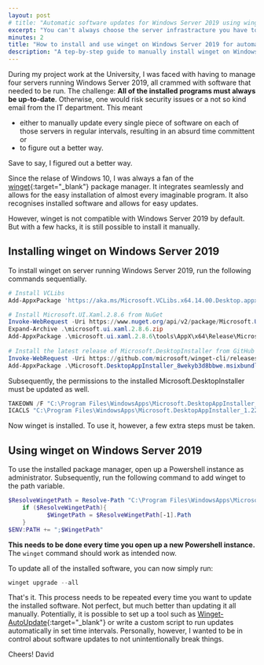 ```yaml
---
layout: post
# title: "Automatic software updates for Windows Server 2019 using winget"
excerpt: "You can't always choose the server infrastracture you have to manage. But you can at least try to make the best out of it. A guide on how to install and use winget on Windows Server 2019."
minutes: 2
title: "How to install and use winget on Windows Server 2019 for automatic software updates"
description: "A tep-by-step guide to manually install winget on Windows Server 2019 and use it to automate software updates via PowerShell. Improve your server security and reduce manual maintenance!"
---
```


During my project work at the University, I was faced with having to manage four servers running Windows Server 2019, all crammed with software that needed to be run. The challenge: **All of the installed programs must always be up-to-date**. Otherwise, one would risk security issues or a not so kind email from the IT department. This meant
- either to manually update every single piece of software on each of those servers in regular intervals, resulting in an absurd time committent or
- to figure out a better way.

Save to say, I figured out a better way. 

Since the relase of Windows 10, I was always a fan of the [winget](https://github.com/microsoft/winget-cli){:target="_blank"} package manager. It integrates seamlessly and allows for the easy installation of almost every imaginable program. It also recognises installed software and allows for easy updates. 

However, winget is not compatible with Windows Server 2019 by default. But with a few hacks, it is still possible to install it manually.

## Installing winget on Windows Server 2019
To install winget on server running Windows Server 2019, run the following commands sequentially.

```powershell
# Install VCLibs 
Add-AppxPackage 'https://aka.ms/Microsoft.VCLibs.x64.14.00.Desktop.appx'

# Install Microsoft.UI.Xaml.2.8.6 from NuGet 
Invoke-WebRequest -Uri https://www.nuget.org/api/v2/package/Microsoft.UI.Xaml/2.8.6 -OutFile .\microsoft.ui.xaml.2.8.6.zip 
Expand-Archive .\microsoft.ui.xaml.2.8.6.zip 
Add-AppxPackage .\microsoft.ui.xaml.2.8.6\tools\AppX\x64\Release\Microsoft.UI.Xaml.2.8.appx 
 
# Install the latest release of Microsoft.DesktopInstaller from GitHub 
Invoke-WebRequest -Uri https://github.com/microsoft/winget-cli/releases/latest/download/Microsoft.DesktopAppInstaller_8wekyb3d8bbwe.msixbundle -OutFile .\Microsoft.DesktopAppInstaller_8wekyb3d8bbwe.msixbundle 
Add-AppxPackage .\Microsoft.DesktopAppInstaller_8wekyb3d8bbwe.msixbundle 
```

Subsequently, the permissions to the installed Microsoft.DesktopInstaller must be updated as well.

```powershell
TAKEOWN /F "C:\Program Files\WindowsApps\Microsoft.DesktopAppInstaller_1.22.11261.0_x64__8wekyb3d8bbwe" /R /A /D Y 
ICACLS "C:\Program Files\WindowsApps\Microsoft.DesktopAppInstaller_1.22.11261.0_x64__8wekyb3d8bbwe" /grant Administrators:F /T 
```

Now winget is installed. To use it, however, a few extra steps must be taken.

## Using winget on Windows Server 2019
To use the installed package manager, open up a Powershell instance as administrator. Subsequently, run the following command to add winget to the path variable.

```powershell
$ResolveWingetPath = Resolve-Path "C:\Program Files\WindowsApps\Microsoft.DesktopAppInstaller_*_x64__8wekyb3d8bbwe" 
    if ($ResolveWingetPath){ 
           $WingetPath = $ResolveWingetPath[-1].Path 
    } 
$ENV:PATH += ";$WingetPath" 
```

**This needs to be done every time you open up a new Powershell instance.** The `winget` command should work as intended now.

To update all of the installed software, you can now simply run:
```powershell
winget upgrade --all 
```

That's it. This process needs to be repeated every time you want to update the installed software. Not perfect, but much better than updating it all manually. Potentially, it is possible to set up a tool such as [Winget-AutoUpdate](https://github.com/Romanitho/Winget-AutoUpdate){:target="_blank"} or write a custom script to run updates automatically in set time intervals. Personally, however, I wanted to be in control about software updates to not unintentionally break things.

Cheers!
David